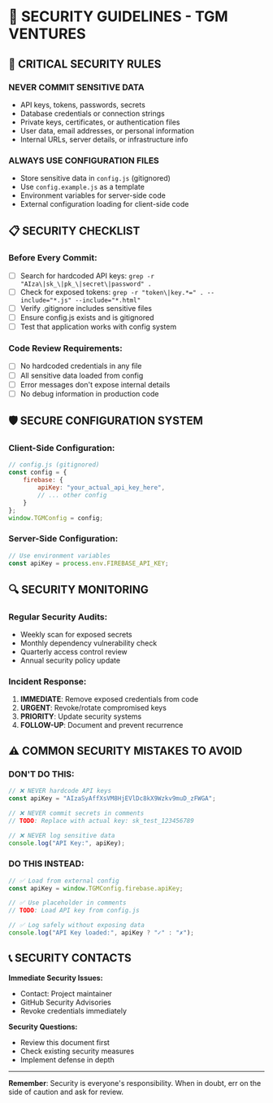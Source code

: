 # 🔐 SECURITY GUIDELINES - TGM VENTURES

## 🚨 CRITICAL SECURITY RULES

### **NEVER COMMIT SENSITIVE DATA**
- API keys, tokens, passwords, secrets
- Database credentials or connection strings
- Private keys, certificates, or authentication files
- User data, email addresses, or personal information
- Internal URLs, server details, or infrastructure info

### **ALWAYS USE CONFIGURATION FILES**
- Store sensitive data in `config.js` (gitignored)
- Use `config.example.js` as a template
- Environment variables for server-side code
- External configuration loading for client-side code

## 📋 SECURITY CHECKLIST

### **Before Every Commit:**
- [ ] Search for hardcoded API keys: `grep -r "AIza\|sk_\|pk_\|secret\|password" .`
- [ ] Check for exposed tokens: `grep -r "token\|key.*=" . --include="*.js" --include="*.html"`
- [ ] Verify .gitignore includes sensitive files
- [ ] Ensure config.js exists and is gitignored
- [ ] Test that application works with config system

### **Code Review Requirements:**
- [ ] No hardcoded credentials in any file
- [ ] All sensitive data loaded from config
- [ ] Error messages don't expose internal details
- [ ] No debug information in production code

## 🛡️ SECURE CONFIGURATION SYSTEM

### **Client-Side Configuration:**
```javascript
// config.js (gitignored)
const config = {
    firebase: {
        apiKey: "your_actual_api_key_here",
        // ... other config
    }
};
window.TGMConfig = config;
```

### **Server-Side Configuration:**
```javascript
// Use environment variables
const apiKey = process.env.FIREBASE_API_KEY;
```

## 🔍 SECURITY MONITORING

### **Regular Security Audits:**
- Weekly scan for exposed secrets
- Monthly dependency vulnerability check
- Quarterly access control review
- Annual security policy update

### **Incident Response:**
1. **IMMEDIATE**: Remove exposed credentials from code
2. **URGENT**: Revoke/rotate compromised keys
3. **PRIORITY**: Update security systems
4. **FOLLOW-UP**: Document and prevent recurrence

## ⚠️ COMMON SECURITY MISTAKES TO AVOID

### **DON'T DO THIS:**
```javascript
// ❌ NEVER hardcode API keys
const apiKey = "AIzaSyAffXsVM8HjEVlDc8kX9Wzkv9muD_zFWGA";

// ❌ NEVER commit secrets in comments
// TODO: Replace with actual key: sk_test_123456789

// ❌ NEVER log sensitive data
console.log("API Key:", apiKey);
```

### **DO THIS INSTEAD:**
```javascript
// ✅ Load from external config
const apiKey = window.TGMConfig.firebase.apiKey;

// ✅ Use placeholder in comments
// TODO: Load API key from config.js

// ✅ Log safely without exposing data
console.log("API Key loaded:", apiKey ? "✓" : "✗");
```

## 📞 SECURITY CONTACTS

**Immediate Security Issues:**
- Contact: Project maintainer
- GitHub Security Advisories
- Revoke credentials immediately

**Security Questions:**
- Review this document first
- Check existing security measures
- Implement defense in depth

---

**Remember**: Security is everyone's responsibility. When in doubt, err on the side of caution and ask for review.
